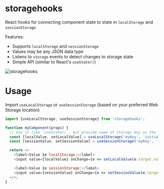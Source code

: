 # storagehooks

React hooks for connecting component state to state in `localStorage` and
`sessionStorage`.

Features:
  * Supports `localStorage` and `sessionStorage`
  * Values may be any JSON data type
  * Listens to `storage` events to detect changes to storage state
  * Simple API (similar to React's `useState()`)

![storagehooks](https://user-images.githubusercontent.com/164050/119408661-c7927780-bc81-11eb-8b73-4ec699ad3169.gif)


# Usage

Import `useLocalStorage` or `useSessionStorage` (based on your preferred Web
Storage location)

```js
import {useLocalStorage, useSessionStorage} from 'storagehooks';

function myComponent(props) {
  // Use it like `useState()`, but provide name of storage key as the first argument
  const [localValue, setLocalValue] = useLocalStorage('myKey', 'initial value');
  const [sessionValue, setSessionValue] = useSessionStorage('myKey', 'initial value');

  return <>
    <label>Value in localStorage:</label>
    <input value={localValue} onChange={e => setLocalValue(e.target.value)} />

    <label>Value in sessionStorage:</label>
    <input value={sessionValue} onChange={e => setSessionValue(e.target.value)} />
  </>;
}

```
